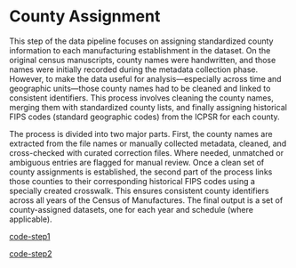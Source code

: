 # County Assignment

This step of the data pipeline focuses on assigning standardized county information to each manufacturing establishment in the dataset. On the original census manuscripts, county names were handwritten, and those names were initially recorded during the metadata collection phase.  However, to make the data useful for analysis—especially across time and geographic units—those county names had to be cleaned and linked to consistent identifiers. This process involves cleaning the county names, merging them with standardized county lists, and finally assigning historical FIPS codes (standard geographic codes) from the ICPSR for each county.

The process is divided into two major parts. First, the county names are extracted from the file names or manually collected metadata, cleaned, and cross-checked with curated correction files. Where needed, unmatched or ambiguous entries are flagged for manual review. Once a clean set of county assignments is established, the second part of the process links those counties to their corresponding historical FIPS codes using a specially created crosswalk. This ensures consistent county identifiers across all years of the Census of Manufactures. The final output is a set of county-assigned datasets, one for each year and schedule (where applicable).

[code-step1](https://dl.dropboxusercontent.com/scl/fi/a24wclvba9nkcc74o1ngu/1_county_assignment.do?rlkey=dyj7e43yzxmbjcu24mgmfooe0&dl=0)

[code-step2](https://dl.dropboxusercontent.com/scl/fi/859h42q04cjimpbdvak9k/2_merge_fips.do?rlkey=t2iux4pxvjdm8ah5zg9h1p2rg&dl=0)
